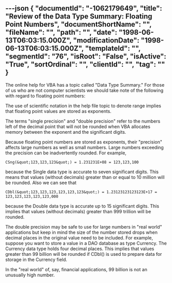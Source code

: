 ---json
{
  "documentId": "-1062179649",
  "title": "Review of the Data Type Summary: Floating Point Numbers",
  "documentShortName": "",
  "fileName": "",
  "path": "",
  "date": "1998-06-13T06:03:15.000Z",
  "modificationDate": "1998-06-13T06:03:15.000Z",
  "templateId": "",
  "segmentId": "76",
  "isRoot": "False",
  "isActive": "True",
  "sortOrdinal": "",
  "clientId": "",
  "tag": ""
}
---

The online help for VBA has a topic called &quot;Data Type Summary.&quot; For those of us who are not computer scientists we should take note of the following with regard to floating point numbers:

The use of scientific notation in the help file topic to denote range implies that floating point values are stored as exponents.

The terms &quot;single precision&quot; and &quot;double precision&quot; refer to the numbers left of the decimal point that will not be rounded when VBA allocates memory between the exponent and the significant digits.

Because floating point numbers are stored as exponents, their &quot;precision&quot; affects large numbers as well as small numbers. Large numbers exceeding the precision can be inadvertently rounded. For example,

    CSng(&quot;123,123,123&quot;) = 1.231231E+08 = 123,123,100

because the Single data type is accurate to seven significant digits. This means that values (without decimals) greater than or equal to 10 million will be rounded. Also we can see that

    CDbl(&quot;123,123,123,123,123,123&quot;) = 1.23123123123123E+17 = 123,123,123,123,123,000

because the Double data type is accurate up to 15 significant digits. This implies that values (without decimals) greater than 999 trillion will be rounded.

The double precision may be safe to use for large numbers in &quot;real world&quot; applications but keep in mind the size of the number stored drops when decimal places in the original value need to be included. For example, suppose you want to store a value in a DAO database as type Currency. The Currency data type holds four decimal places. This implies that values greater than 99 billion will be rounded if CDbl() is used to prepare data for storage in the Currency field.

In the &quot;real world&quot; of, say, financial applications, 99 billion is not an unusually high number.
